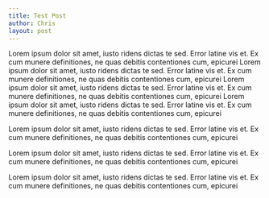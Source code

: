 ```yaml
---
title: Test Post
author: Chris
layout: post
---
```

Lorem ipsum dolor sit amet, iusto ridens dictas te sed. Error latine vis et. Ex cum munere definitiones, ne quas debitis contentiones cum, epicurei 
Lorem ipsum dolor sit amet, iusto ridens dictas te sed. Error latine vis et. Ex cum munere definitiones, ne quas debitis contentiones cum, epicurei Lorem ipsum dolor sit amet, iusto ridens dictas te sed. Error latine vis et. Ex cum munere definitiones, ne quas debitis contentiones cum, epicurei 
Lorem ipsum dolor sit amet, iusto ridens dictas te sed. Error latine vis et. Ex cum munere definitiones, ne quas debitis contentiones cum, epicurei 




Lorem ipsum dolor sit amet, iusto ridens dictas te sed. Error latine vis et. Ex cum munere definitiones, ne quas debitis contentiones cum, epicurei 


Lorem ipsum dolor sit amet, iusto ridens dictas te sed. Error latine vis et. Ex cum munere definitiones, ne quas debitis contentiones cum, epicurei 



Lorem ipsum dolor sit amet, iusto ridens dictas te sed. Error latine vis et. Ex cum munere definitiones, ne quas debitis contentiones cum, epicurei 
